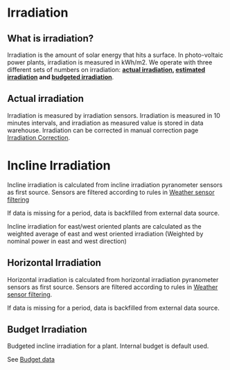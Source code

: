# Irradiation

## What is irradiation?
Irradiation is the amount of solar energy that hits a surface. In photo-voltaic power plants, irradiation is measured in kWh/m2. We operate with three different sets of numbers on irradiation: **[actual irradiation](#actual-irradiation), [estimated irradiation](#estimate-irradiation) and [budgeted irradiation](#)**.

## Actual irradiation
Irradiation is measured by irradiation sensors. Irradiation is measured in 10 minutes intervals, and irradiation as measured value is stored in data warehouse. Irradiation can be corrected in manual correction page [Irradiation Correction](../../../user_interfaces/manual/irradiation_correction.md).


# Incline Irradiation

Incline irradiation is calculated from incline irradiation pyranometer sensors as first source. Sensors are filtered according to rules in [Weather sensor filtering](../../data_filtering/weather_sensor_filtering.md)

If data is missing for a period, data is backfilled from external data source. 

Incline irradiation for east/west oriented plants are calculated as the weighted average of east and west oriented irradiation (Weighted by nominal power in east and west direction)


## Horizontal Irradiation

Horizontal irradiation is calculated from horizontal irradiation pyranometer sensors as first source. 
Sensors are filtered according to rules in [Weather sensor filtering](../../data_filtering/weather_sensor_filtering.md).

If data is missing for a period, data is backfilled from external data source. 

## Budget Irradiation

Budgeted incline irradiation for a plant. Internal budget is default used.

See [Budget data](../../../data_collection/budget_data.md)